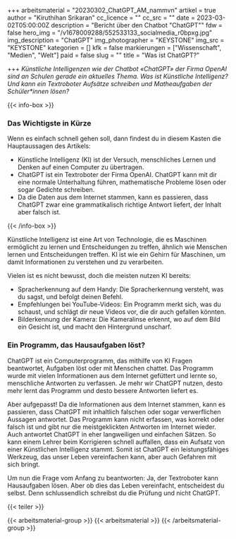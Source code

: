 +++
arbeitsmaterial = "20230302_ChatGPT_AM_nammvn"
artikel = true
author = "Kiruthihan Srikaran"
cc_licence = ""
cc_src = ""
date = 2023-03-02T05:00:00Z
description = "Bericht über den Chatbot \"ChatGPT\""
fdw = false
hero_img = "/v1678009288/552533133_socialmedia_r0bpxg.jpg"
img_description = "ChatGPT"
img_photographer = "KEYSTONE"
img_src = "KEYSTONE"
kategorien = []
kfk = false
markierungen = ["Wissenschaft", "Medien", "Welt"]
paid = false
slug = ""
title = "Was ist ChatGPT?"

+++
_Künstliche Intelligenzen wie der Chatbot «ChatGPT» der Firma OpenAI sind an Schulen gerade ein aktuelles Thema. Was ist Künstliche Intelligenz? Und kann ein Textroboter Aufsätze schreiben und Matheaufgaben der Schüler*innen lösen?_


{{< info-box >}} <h3>Das Wichtigste in Kürze</h3>

<p>Wenn es einfach schnell gehen soll, dann findest du in diesem Kasten die Hauptaussagen des Artikels:</p>

<ul>

<li>Künstliche Intelligenz (KI) ist der Versuch, menschliches Lernen und Denken auf einen Computer zu übertragen.</li>

<li>ChatGPT ist ein Textroboter der Firma OpenAI. ChatGPT kann mit dir eine normale Unterhaltung führen, mathematische Probleme lösen oder sogar Gedichte schreiben.</li>

<li>Da die Daten aus dem Internet stammen, kann es passieren, dass ChatGPT zwar eine grammatikalisch richtige Antwort liefert, der Inhalt aber falsch ist.</li>

</ul> {{< /info-box >}}

Künstliche Intelligenz ist eine Art von Technologie, die es Maschinen ermöglicht zu lernen und Entscheidungen zu treffen, ähnlich wie Menschen lernen und Entscheidungen treffen. KI ist wie ein Gehirn für Maschinen, um damit Informationen zu verstehen und zu verarbeiten.

Vielen ist es nicht bewusst, doch die meisten nutzen KI bereits:

* Spracherkennung auf dem Handy: Die Spracherkennung versteht, was du sagst, und befolgt deinen Befehl.
* Empfehlungen bei YouTube-Videos: Ein Programm merkt sich, was du schaust, und schlägt dir neue Videos vor, die dir auch gefallen könnten.
* Bilderkennung der Kamera: Die Kameralinse erkennt, wo auf dem Bild ein Gesicht ist, und macht den Hintergrund unscharf.

### Ein Programm, das Hausaufgaben löst?

ChatGPT ist ein Computerprogramm, das mithilfe von KI Fragen beantwortet, Aufgaben löst oder mit Menschen chattet. Das Programm wurde mit vielen Informationen aus dem Internet gefüttert und lernte so, menschliche Antworten zu verfassen. Je mehr wir ChatGPT nutzen, desto mehr lernt das Programm und desto bessere Antworten liefert es.

Aber aufgepasst! Da die Informationen aus dem Internet stammen, kann es passieren, dass ChatGPT mit inhaltlich falschen oder sogar verwerflichen Aussagen antwortet. Das Programm kann nicht erfassen, was korrekt oder falsch ist und gibt nur die meistgeklickten Antworten im Internet wieder. Auch antwortet ChatGPT in eher langweiligen und einfachen Sätzen. So kann einem Lehrer beim Korrigieren schnell auffallen, dass ein Aufsatz von einer Künstlichen Intelligenz stammt. Somit ist ChatGPT ein leistungsfähiges Werkzeug, das unser Leben vereinfachen kann, aber auch Gefahren mit sich bringt.

Um nun die Frage vom Anfang zu beantworten: Ja, der Textroboter kann Hausaufgaben lösen. Aber ob dies das Leben vereinfacht, entscheidest du selbst. Denn schlussendlich schreibst du die Prüfung und nicht ChatGPT.

{{< teiler >}}

{{< arbeitsmaterial-group >}} {{< arbeitsmaterial >}} {{< /arbeitsmaterial-group >}}
